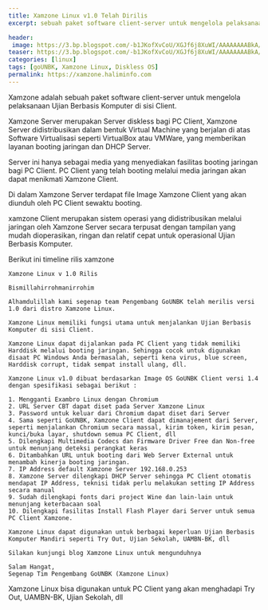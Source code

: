 ```yaml
---
title: Xamzone Linux v1.0 Telah Dirilis
excerpt: sebuah paket software client-server untuk mengelola pelaksanaan Ujian Berbasis Komputer di sisi Client.

header:
 image: https://3.bp.blogspot.com/-b1JKofXvCoU/XGJf6j8XuWI/AAAAAAAABkA/obhjWbPGz18hLgivw_vZnxjXtxQa9wLzwCLcBGAs/s1600/logok.png
teaser: https://3.bp.blogspot.com/-b1JKofXvCoU/XGJf6j8XuWI/AAAAAAAABkA/obhjWbPGz18hLgivw_vZnxjXtxQa9wLzwCLcBGAs/w180-h100-c/logok.png
categories: [linux]
tags: [goUNBK, Xamzone Linux, Diskless OS]
permalink: https://xamzone.haliminfo.com
---
```

Xamzone adalah sebuah paket software client-server untuk mengelola pelaksanaan Ujian Berbasis Komputer di sisi Client.

Xamzone Server merupakan Server diskless bagi PC Client, Xamzone Server didistribusikan dalam bentuk Virtual Machine yang berjalan di atas Software Virtualisasi seperti VirtualBox atau VMWare, yang memberikan layanan booting jaringan dan DHCP Server.

Server ini hanya sebagai media yang menyediakan fasilitas booting jaringan bagi PC Client. PC Client yang telah booting melalui media jaringan akan dapat menikmati Xamzone Client.

Di dalam Xamzone Server terdapat file Image Xamzone Client yang akan diunduh oleh PC Client sewaktu booting.

xamzone Client merupakan sistem operasi yang didistribusikan melalui jaringan oleh Xamzone Server secara terpusat dengan tampilan yang mudah dioperasikan, ringan dan relatif cepat untuk operasional Ujian Berbasis Komputer.

Berikut ini timeline rilis xamzone
```
Xamzone Linux v 1.0 Rilis

Bismillahirrohmanirrohim

Alhamdulillah kami segenap team Pengembang GoUNBK telah merilis versi 1.0 dari distro Xamzone Linux.

Xamzone Linux memiliki fungsi utama untuk menjalankan Ujian Berbasis Komputer di sisi Client.

Xamzone Linux dapat dijalankan pada PC Client yang tidak memiliki Harddisk melalui booting jaringan. Sehingga cocok untuk digunakan disaat PC Windows Anda bermasalah, seperti kena virus, blue screen, Harddisk corrupt, tidak sempat install ulang, dll.

Xamzone Linux v1.0 dibuat berdasarkan Image OS GoUNBK Client versi 1.4 dengan spesifikasi sebagai berikut :

1. Mengganti Exambro Linux dengan Chromium
2. URL Server CBT dapat diset pada Server Xamzone Linux
3. Password untuk keluar dari Chromium dapat diset dari Server
4. Sama seperti GoUNBK, Xamzone Client dapat dimanajement dari Server, seperti menjalankan Chromium secara massal, kirim token, kirim pesan, kunci/buka layar, shutdown semua PC Client, dll
5. Dilengkapi Multimedia Codecs dan Firmware Driver Free dan Non-free untuk menunjang deteksi perangkat keras
6. Ditambahkan URL untuk booting dari Web Server External untuk menambah kinerja booting jaringan.
7. IP Address default Xamzone Server 192.168.0.253
8. Xamzone Server dilengkapi DHCP Server sehingga PC Client otomatis mendapat IP Address, teknisi tidak perlu melakukan setting IP Address secara manual
9. Sudah dilengkapi fonts dari project Wine dan lain-lain untuk menunjang keterbacaan soal
10. Dilengkapi fasilitas Install Flash Player dari Server untuk semua PC Client Xamzone.

Xamzone Linux dapat digunakan untuk berbagai keperluan Ujian Berbasis Komputer Mandiri seperti Try Out, Ujian Sekolah, UAMBN-BK, dll

Silakan kunjungi blog Xamzone Linux untuk mengunduhnya

Salam Hangat,
Segenap Tim Pengembang GoUNBK (Xamzone Linux)

```
Xamzone Linux bisa digunakan untuk PC Client yang akan menghadapi Try Out, UAMBN-BK, Ujian Sekolah, dll

